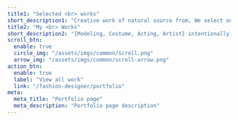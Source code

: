 ```yaml
---
title1: "Selected <br> works"
short_description1: "Creative work of natural source from, We select only those modern works also my planet your products."
title2: "My <br> Works"
short_description2: "{Modeling, Costume, Acting, Artist} intentionally crafted supplements for people like the highest quality ingredients."
scroll_btn:
  enable: true
  circle_img: "/assets/imgs/common/scroll.png"
  arrow_img: "/assets/imgs/common/scroll-arrow.png"
action_btn:
  enable: true
  label: "View all work"
  link: "/fashion-designer/portfolio"
meta:
  meta_title: "Portfolio page"
  meta_description: "Portfolio page description"
---
```

